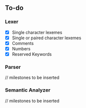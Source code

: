 ## To-do  
### Lexer
- [x] Single character lexemes
- [x] Single or paired character lexemes
- [x] Comments
- [x] Numbers
- [x] Reserved Keywords  
### Parser 
// milestones to be inserted
### Semantic Analyzer  
// milestones to be inserted
